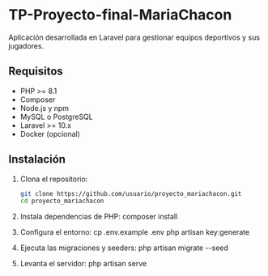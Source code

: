 # TP-Proyecto-final-MariaChacon

Aplicación desarrollada en Laravel para gestionar equipos deportivos y sus jugadores.

## Requisitos

- PHP >= 8.1
- Composer
- Node.js y npm
- MySQL o PostgreSQL
- Laravel >= 10.x
- Docker (opcional)

## Instalación

1. Clona el repositorio:

   ```bash
   git clone https://github.com/usuario/proyecto_mariachacon.git
   cd proyecto_mariachacon
2. Instala dependencias de PHP:
   composer install

3. Configura el entorno:
cp .env.example .env
php artisan key:generate

4. Ejecuta las migraciones y seeders:
php artisan migrate --seed

5. Levanta el servidor:
php artisan serve
